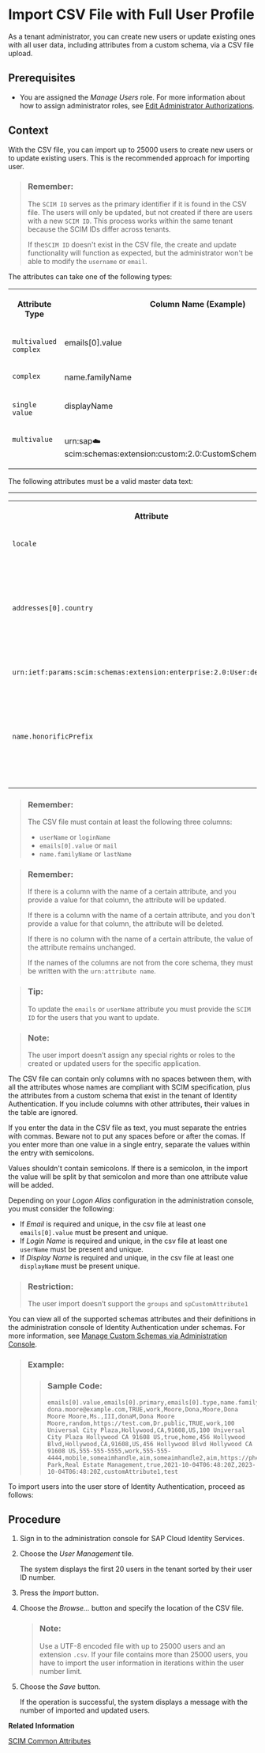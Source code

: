 <!-- loiof54b9002538b4c95855fc5be35e2a23e -->

# Import CSV File with Full User Profile

As a tenant administrator, you can create new users or update existing ones with all user data, including attributes from a custom schema, via a CSV file upload.



## Prerequisites

-   You are assigned the *Manage Users* role. For more information about how to assign administrator roles, see [Edit Administrator Authorizations](edit-administrator-authorizations-86ee374.md).




## Context

With the CSV file, you can import up to 25000 users to create new users or to update existing users. This is the recommended approach for importing user.

> ### Remember:  
> The `SCIM ID` serves as the primary identifier if it is found in the CSV file. The users will only be updated, but not created if there are users with a new `SCIM ID`. This process works within the same tenant because the SCIM IDs differ across tenants.
> 
> If the`SCIM ID` doesn't exist in the CSV file, the create and update functionality will function as expected, but the administrator won't be able to modify the `username` or `email`.

The attributes can take one of the following types:


<table>
<tr>
<th valign="top">

Attribute Type

</th>
<th valign="top">

Column Name \(Example\)

</th>
<th valign="top">

Value \(Example\)

</th>
</tr>
<tr>
<td valign="top">

`multivalued complex`

</td>
<td valign="top">

emails\[0\].value

</td>
<td valign="top">

michael.adams@example.com

</td>
</tr>
<tr>
<td valign="top">

`complex`

</td>
<td valign="top">

name.familyName

</td>
<td valign="top">

Adams

</td>
</tr>
<tr>
<td valign="top">

`single value`

</td>
<td valign="top">

displayName

</td>
<td valign="top">

Michael Adams

</td>
</tr>
<tr>
<td valign="top">

`multivalue`

</td>
<td valign="top">

urn:sap:cloud:scim:schemas:extension:custom:2.0:CustomSchema:arrayOfStringsAttr

</td>
<td valign="top">

test1;test2

</td>
</tr>
</table>

The following attributes must be a valid master data text:

****


<table>
<tr>
<th valign="top">

Attribute

</th>
<th valign="top">

Where to find it

</th>
</tr>
<tr>
<td valign="top">

`locale`

</td>
<td valign="top">

-   administration console - *Master Data Texts tile* \> *Language tab*
-   API - GET `https://<tenant ID>.accounts.ondemand.com/service/resource?resourceType=RESOURCE_MD_LANGUAGES&locale=en`



</td>
</tr>
<tr>
<td valign="top">

`addresses[0].country`

</td>
<td valign="top">

-   administration console - *Master Data Texts tile* \> *Countries tab*
-   API - GET `https://<tenant ID>.accounts.ondemand.com/service/resource?resourceType=RESOURCE_MD_COUNTRIES&locale=en`



</td>
</tr>
<tr>
<td valign="top">

`urn:ietf:params:scim:schemas:extension:enterprise:2.0:User:department`

</td>
<td valign="top">

-   administration console - *Master Data Texts tile* \> *Departments tab*
-   API - GET `https://<tenant ID>.accounts.ondemand.com/service/resource?resourceType=RESOURCE_MD_DEPARTMENTS&locale=en`



</td>
</tr>
<tr>
<td valign="top">

`name.honorificPrefix`

</td>
<td valign="top">

-   administration console - *Master Data Texts tile* \> *Salutations tab*
-   API - GET `https://<tenant ID>.accounts.ondemand.com/service/resource?resourceType=RESOURCE_MD_SALUTATIONS&locale=en`



</td>
</tr>
</table>

> ### Remember:  
> The CSV file must contain at least the following three columns:
> 
> -   `userName` or `loginName`
> -   `emails[0].value` or `mail`
> -   `name.familyName` or `lastName`

> ### Remember:  
> If there is a column with the name of a certain attribute, and you provide a value for that column, the attribute will be updated.
> 
> If there is a column with the name of a certain attribute, and you don't provide a value for that column, the attribute will be deleted.
> 
> If there is no column with the name of a certain attribute, the value of the attribute remains unchanged.
> 
> If the names of the columns are not from the core schema, they must be written with the `urn:attribute name`.

> ### Tip:  
> To update the `emails` or `userName` attribute you must provide the `SCIM ID` for the users that you want to update.

> ### Note:  
> The user import doesn’t assign any special rights or roles to the created or updated users for the specific application.

The CSV file can contain only columns with no spaces between them, with all the attributes whose names are compliant with SCIM specification, plus the attributes from a custom schema that exist in the tenant of Identity Authentication. If you include columns with other attributes, their values in the table are ignored.

If you enter the data in the CSV file as text, you must separate the entries with commas. Beware not to put any spaces before or after the comas. If you enter more than one value in a single entry, separate the values within the entry with semicolons.

Values shouldn't contain semicolons. If there is a semicolon, in the import the value will be split by that semicolon and more than one attribute value will be added.

Depending on your *Logon Alias* configuration in the administration console, you must consider the following:

-   If *Email* is required and unique, in the csv file at least one `emails[0].value` must be present and unique.
-   If *Login Name* is required and unique, in the csv file at least one `userName` must be present and unique.
-   If *Display Name* is required and unique, in the csv file at least one `displayName` must be present unique.

> ### Restriction:  
> The user import doesn’t support the `groups` and `spCustomAttribute1`

You can view all of the supported schemas attributes and their definitions in the administration console of Identity Authentication under schemas. For more information, see [Manage Custom Schemas via Administration Console](manage-custom-schemas-via-administration-console-d492d70.md).

> ### Example:  
> > ### Sample Code:  
> > ```
> > emails[0].value,emails[0].primary,emails[0].type,name.familyName,name.givenName,name.middleName,name.formatted,name.honorificPrefix,name.honorificSuffix,userName,displayName,nickName,profileUrl,title,userType,active,addresses[0].type,addresses[0].streetAddress,addresses[0].locality,addresses[0].region,addresses[0].postalCode,addresses[0].country,addresses[0].formatted,addresses[0].primary,addresses[1].type,addresses[1].streetAddress,addresses[1].locality,addresses[1].region,addresses[1].postalCode,addresses[1].country,addresses[1].formatted,phoneNumbers[0].value,phoneNumbers[0].type,phoneNumbers[1].value,phoneNumbers[1].type,ims[0].value,ims[0].type,ims[1].value,ims[1].type,photos[0].value,photos[0].type,photos[1].value,photos[1].type,urn:ietf:params:scim:schemas:extension:enterprise:2.0:User:division,urn:ietf:params:scim:schemas:extension:enterprise:2.0:User:department,urn:ietf:params:scim:schemas:extension:sap:2.0:User:mailVerified,urn:ietf:params:scim:schemas:extension:sap:2.0:User:validFrom,urn:ietf:params:scim:schemas:extension:sap:2.0:User:validTo,urn:sap:cloud:scim:schemas:extension:custom:2.0:User:attributes[0].name,urn:sap:cloud:scim:schemas:extension:custom:2.0:User:attributes[0].value
> > dona.moore@example.com,TRUE,work,Moore,Dona,Moore,Dona Moore Moore,Ms.,III,donaM,Dona Moore Moore,random,https://test.com,Dr,public,TRUE,work,100 Universal City Plaza,Hollywood,CA,91608,US,100 Universal City Plaza Hollywood CA 91608 US,true,home,456 Hollywood Blvd,Hollywood,CA,91608,US,456 Hollywood Blvd Hollywood CA 91608 US,555-555-5555,work,555-555-4444,mobile,someaimhandle,aim,someaimhandle2,aim,https://photos.example.com/profilephoto/72930000000Ccne/F,photo,https://photos.example.com/profilephoto/72930000000Ccne/T,thumbnail,Theme Park,Real Estate Management,true,2021-10-04T06:48:20Z,2023-10-04T06:48:20Z,customAttribute1,test
> > ```

To import users into the user store of Identity Authentication, proceed as follows:



## Procedure

1.  Sign in to the administration console for SAP Cloud Identity Services.

2.  Choose the *User Management* tile.

    The system displays the first 20 users in the tenant sorted by their user ID number.

3.  Press the *Import* button.

4.  Choose the *Browse...* button and specify the location of the CSV file.

    > ### Note:  
    > Use a UTF-8 encoded file with up to 25000 users and an extension `.csv`. If your file contains more than 25000 users, you have to import the user information in iterations within the user number limit.

5.  Choose the *Save* button.

    If the operation is successful, the system displays a message with the number of imported and updated users.


**Related Information**  


[SCIM Common Attributes](https://datatracker.ietf.org/doc/html/rfc7643#section-3.1)

